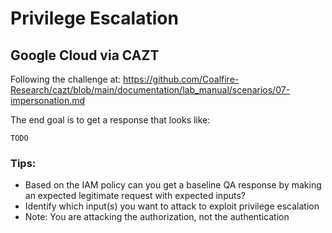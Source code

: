 # Privilege Escalation

## Google Cloud via CAZT

Following the challenge at:
https://github.com/Coalfire-Research/cazt/blob/main/documentation/lab_manual/scenarios/07-impersonation.md

The end goal is to get a response that looks like:
```
TODO
```

### Tips:

- Based on the IAM policy can you get a baseline QA response by making an expected legitimate request with expected inputs?
- Identify which input(s) you want to attack to exploit privilege escalation
- Note: You are attacking the authorization, not the authentication
